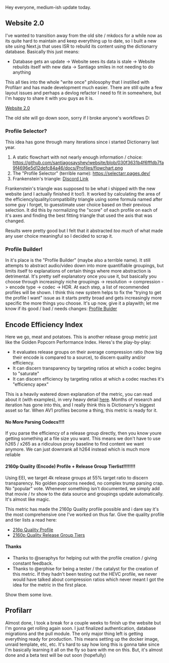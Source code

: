 Hey everyone, medium-ish update today.

## Website 2.0

I've wanted to transition away from the old site / mkdocs for a while now as its quite hard to maintain and keep everything up to date, so I built a new site using Next.js that uses ISR to rebuild its content using the dictionarry database. Basically this just means:
- Database gets an update -> Website sees its data is stale -> Website rebuilds itself with new data -> Santiago smiles in not needing to do anything

This all ties into the whole "write once" philosophy that I instilled with Profilarr and has made development much easier. There are still quite a few layout issues and perhaps a devlog refactor I need to fit in somewhere, but I'm happy to share it with you guys as it is.

[Website 2.0](https://dictionarry.dev/)

The old site will go down soon, sorry if I broke anyone's workflows D: 

### Profile Selector?

This idea has gone through many iterations since i started Dictionarry last year.
1. A static flowchart with not nearly enough information / choice: https://github.com/santiagosayshey/website/blob/030f3631b4f6fffdb7fa9f4696e5d12defc84a46/docs/Profiles/flowchart.png
2. The "Profile Selector" (terrible name): https://selectarr.pages.dev/
3. Frankenstein's triangle: [Discord Link](https://discord.com/channels/1202375791556431892/1246504849265266738/1246536424925171925)

Frankenstein's triangle was supposed to be what i shipped with the new website (and I actually finished it too!). It worked by calculating the area of the efficiency/quality/compatibility triangle using some formula named after some guy i forget, to guesstimate user choice based on their previous selection. It did this by normalizing the "score" of each profile on each of it's axes and finding the best fitting triangle that used the axis that was changed. 

Results were pretty good but I felt that it abstracted *too much* of what made any user choice meaningful so I decided to scrap it. 

### Profile Builder!

In it's place is the "Profile Builder" (maybe also a terrible name). It still attempts to abstract audio/video down into more quantifiable groupings, but limits itself to explanations of certain things where more abstraction is detrimental. It's pretty self explanatory once you use it, but basically you choose through increasingly niche groupings -> resolution -> compression -> encode type -> codec -> HDR. At each step, a list of recommended profiles will be shown. I think this new system helps to fix the "trying to get the profile I want" issue as it starts pretty broad and gets increasingly more specific the more things you choose. It's up now, give it a playwith; let me know if its good / bad / needs changes: [Profile Buider](https://dictionarry.dev/builder)

## Encode Efficiency Index

Here we go, meat and potatoes. This is another release group metric just like the Golden Popcorn Performance Index. Heres's the play-by-play:
- It evaluates release groups on their average compression ratio (how big their encode is compared to a source), to discern quality and/or efficiency.
- It can discern transparency by targeting ratios at which a codec begins to "saturate"
- It can discern efficiency by targeting ratios at which a codec reaches it's "efficiency apex"

This is a heavily watered down explanation of the metric, you can read about it (with examples), in very heavy detail [here](https://dictionarry.dev/wiki/EEi). Months of research and iteration has gone into this, and I really think this is Dictionarry's biggest asset so far. When AV1 profiles become a thing, this metric is ready for it. 

#### No More Parsing Codecs!!!!

If you parse the efficiency of a release group directly, then you know youre getting something at a file size you want. This means we don't have to use h265 / x265 as a ridiculous proxy baseline to find content we want anymore. We can just downrank all h264 instead which is much more reliable

#### 2160p Quality (Encode) Profile + Release Group Tierlist!!!!!!!!

Using EEI, we target 4k release groups at 55% target ratio to discern transparency. No golden popcorns needed, no complex trump parsing crap. No "popular" vote. Whenever something isn't documented, we simply add that movie / tv show to the data source and groupings update automatically. It's almost like magic. 

This metric has made the 2160p Quality profile possible and i dare say it's the most comprehensive one I've worked on thus far. Give the quality profile and tier lists a read here:

- [216p Quality Profile](https://dictionarry.dev/profiles/2160p-quality)
- [2160p Quality Release Group Tiers](https://dictionarry.dev/tiers/2160p/quality)

#### Thanks
- Thanks to @seraphys for helping out with the profile creation / giving constant feedback.
- Thanks to @erphise for being a tester / the catalyst for the creation of this metric. If they hadn't been testing out the HEVC profile, we never would have talked about compression ratios which never meant I got the idea for the metric in the first place.

Show them some love. 

## Profilarr

Almost done, I took a break for a couple weeks to finish up the website but I'm gonna get rolling again soon. I just finalized authentication, database migrations and the pull module. The only major thing left is getting everything ready for production. This means setting up the docker image, unraid template, etc, etc. It's hard to say how long this is gonna take since I'm basically learning it all on the fly so bare with me on this. But, it's almost done and a beta test will be out soon (hopefully)


